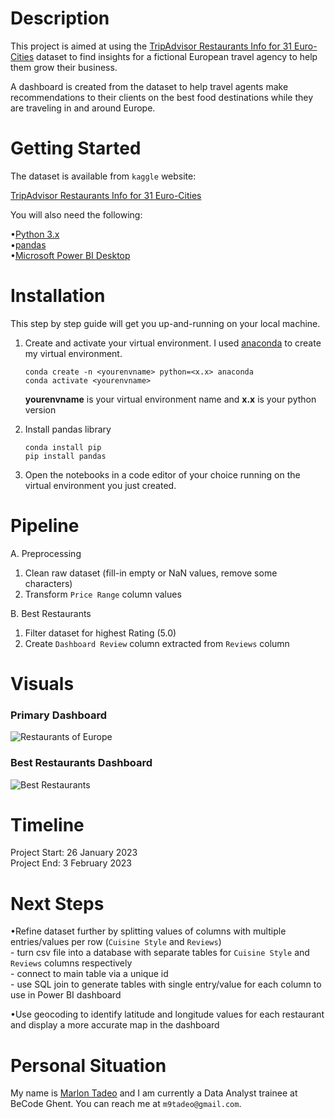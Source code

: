 # Description

This project is aimed at using the [TripAdvisor Restaurants Info for 31 Euro-Cities](https://www.kaggle.com/datasets/damienbeneschi/krakow-ta-restaurans-data-raw) dataset to find insights for a fictional European travel agency to help them grow their business.

A dashboard is created from the dataset to help travel agents make recommendations to their clients on the best food destinations while they are traveling in and around Europe.

# Getting Started

The dataset is available from `kaggle` website:  

[TripAdvisor Restaurants Info for 31 Euro-Cities](https://www.kaggle.com/datasets/damienbeneschi/krakow-ta-restaurans-data-raw)  

You will also need the following:

•[Python 3.x](https://www.python.org/downloads/)  
•[pandas](https://pandas.pydata.org/pandas-docs/stable/getting_started/install.html)  
•[Microsoft Power BI Desktop](https://www.microsoft.com/en-us/download/details.aspx?id=58494)

# Installation

This step by step guide will get you up-and-running on your local machine.

1. Create and activate your virtual environment. I used [anaconda](https://www.anaconda.com/products/distribution) to create my virtual environment.  

    `conda create -n <yourenvname> python=<x.x> anaconda`  
    `conda activate <yourenvname>`  
    
    **yourenvname** is your virtual environment name and **x.x** is your python version

2. Install pandas library

    `conda install pip`  
    `pip install pandas`  

3. Open the notebooks in a code editor of your choice running on the virtual environment you just created.  

# Pipeline

A. Preprocessing  

1. Clean raw dataset (fill-in empty or NaN values, remove some characters)  
2. Transform `Price Range` column values  

B. Best Restaurants  

1. Filter dataset for highest Rating (5.0)  
2. Create `Dashboard Review` column extracted from `Reviews` column  

# Visuals

### Primary Dashboard

![Restaurants of Europe](image.jpg)  

### Best Restaurants Dashboard

![Best Restaurants](image.jpg)  

# Timeline

Project Start: 26 January 2023  
Project End: 3 February 2023  

# Next Steps

•Refine dataset further by splitting values of columns with multiple entries/values per row (`Cuisine Style` and `Reviews`)  
        - turn csv file into a database with separate tables for `Cuisine Style` and `Reviews` columns respectively  
        - connect to main table via a unique id  
        - use SQL join to generate tables with single entry/value for each column to use in Power BI dashboard  
        
•Use geocoding to identify latitude and longitude values for each restaurant and display a more accurate map in the dashboard  

# Personal Situation  

My name is [Marlon Tadeo](https://github.com/m9tadeo) and I am currently a Data Analyst trainee at BeCode Ghent. You can reach me at `m9tadeo@gmail.com`.
